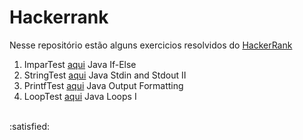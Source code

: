 # Hackerrank

Nesse repositório estão alguns exercicios resolvidos do [HackerRank](https://www.hackerrank.com)

1. ImparTest  [aqui](https://www.hackerrank.com/challenges/java-if-else/problem) Java If-Else
2. StringTest [aqui](https://www.hackerrank.com/challenges/java-stdin-stdout/problem) Java Stdin and Stdout II
3. PrintfTest [aqui](https://www.hackerrank.com/challenges/java-output-formatting/problem) Java Output Formatting
4. LoopTest [aqui](https://www.hackerrank.com/challenges/java-loops-i/problem) Java Loops I
<br/>
:satisfied:
